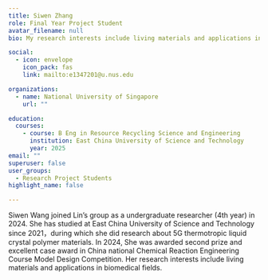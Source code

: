 ```yaml
---
title: Siwen Zhang
role: Final Year Project Student
avatar_filename: null
bio: My research interests include living materials and applications in biomedical fields

social:
  - icon: envelope
    icon_pack: fas
    link: mailto:e1347201@u.nus.edu

organizations:
  - name: National University of Singapore
    url: ""

education:
  courses:
    - course: B Eng in Resource Recycling Science and Engineering
      institution: East China University of Science and Technology
      year: 2025
email: ""      
superuser: false
user_groups:
  - Research Project Students
highlight_name: false

---
```

Siwen Wang joined Lin’s group as a undergraduate researcher (4th year) in 2024. She has studied at East China University of Science and Technology since 2021，during which she did research about 5G thermotropic liquid crystal polymer materials. In 2024, She was awarded second prize and excellent case award in China national Chemical Reaction Engineering Course Model Design Competition. Her research interests include living materials and applications in biomedical fields.
